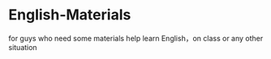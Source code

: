 # English-Materials
for guys who need some materials help learn English，on class or any other situation

